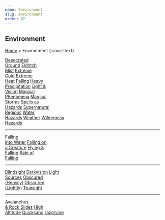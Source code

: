 ```yaml
---
name: Environment
slug: environment
order: 07
---
```

## Environment
[Home](dm-operations-center) > Environment {.small-text}

<div class="menu-container">
    <a href="desecrated-ground">Desecrated<br/> Ground</a>
    <a href="eldritch-mist">Eldritch<br/> Mist</a>
    <a href="extreme-cold">Extreme<br/> Cold</a>
    <a href="extreme-heat">Extreme<br/> Heat</a>
    <a href="falling">Falling</a>
    <a href="heavy-precipitation">Heavy<br/> Precipitation</a>
    <a href="light-and-vision">Light &<br/> Vision</a>
    <a href="magical-phenomena">Magical<br/> Phenomena</a>
    <a href="magical-storms">Magical<br/> Storms</a>
    <a href="spells-as-hazards">Spells as<br/> Hazards</a>
    <a href="supernatural-regions">Supernatural<br/> Regions</a>
    <a href="water-hazards">Water<br/> Hazards</a>
    <a href="weather">Weather</a>
    <a href="wilderness-hazards">Wilderness<br/> Hazards</a>
</div>

<hr/>
<div class="menu-container">
    <a href="falling-into-water">Falling<br/> into Water</a>
    <a href="falling-on-a-creature">Falling on<br/> a Creature</a>
    <a href="flying-and-falling">Flying &<br/> Falling</a>
    <a href="rate-of-falling">Rate of<br/> Falling</a>
</div>

<hr/>
<div class="menu-container">
    <a href="blindsight">Blindsight</a>
    <a href="darkvision">Darkvision</a>
    <a href="light-sources">Light<br/> Sources</a>
    <a href="obscured-heavily">Obscured<br/> (Heavily)</a>
    <a href="obscured-lightly">Obscured<br/> (Lightly)</a>
    <a href="truesight">Truesight</a>
</div>

<hr/>
<div class="menu-container">
    <a href="avalanches-and-rock-slides">Avalanches<br/> & Rock Slides</a>
    <a href="high-altitude">High<br/> Altitude</a>
    <a href="quicksand">Quicksand</a>
    <a href="razorvine">razorvine</a>
</div>
    